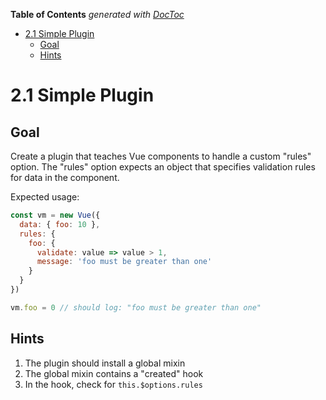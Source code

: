 <!-- START doctoc generated TOC please keep comment here to allow auto update -->
<!-- DON'T EDIT THIS SECTION, INSTEAD RE-RUN doctoc TO UPDATE -->
**Table of Contents**  *generated with [DocToc](https://github.com/thlorenz/doctoc)*

- [2.1 Simple Plugin](#21-simple-plugin)
  - [Goal](#goal)
  - [Hints](#hints)

<!-- END doctoc generated TOC please keep comment here to allow auto update -->

# 2.1 Simple Plugin

## Goal

Create a plugin that teaches Vue components to handle a custom "rules"
option. The "rules" option expects an object that specifies validation rules
for data in the component.

Expected usage:

``` js
const vm = new Vue({
  data: { foo: 10 },
  rules: {
    foo: {
      validate: value => value > 1,
      message: 'foo must be greater than one'
    }
  }
})

vm.foo = 0 // should log: "foo must be greater than one"
```

## Hints

1. The plugin should install a global mixin
2. The global mixin contains a "created" hook
3. In the hook, check for `this.$options.rules`
